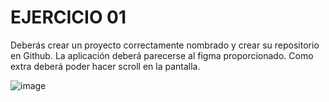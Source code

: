# EJERCICIO 01

Deberás crear un proyecto correctamente nombrado y crear su repositorio en Github. La aplicación deberá parecerse al figma proporcionado. Como extra deberá poder hacer scroll en la pantalla.

![image](https://github.com/anavarroo/NavarroVegaA01/assets/117681310/d3aa07d2-adc9-44ce-99b8-a3116eeed0e3)



